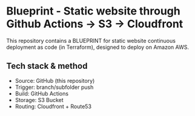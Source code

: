 # Blueprint - Static website through Github Actions -> S3 -> Cloudfront

This repository contains a BLUEPRINT for static website continuous deployment as code (in Terraform), designed to deploy on Amazon AWS.

## Tech stack & method

- Source: GitHub (this repository)
- Trigger: branch/subfolder push
- Build: GitHub Actions
- Storage: S3 Bucket
- Routing: Cloudfront + Route53
